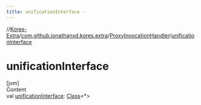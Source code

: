 ```yaml
---
title: unificationInterface -
---
```

//[Kores-Extra](../../../index.md)/[com.github.jonathanxd.kores.extra](../index.md)/[ProxyInvocationHandler](index.md)/[unificationInterface](unification-interface.md)



# unificationInterface  
[jvm]  
Content  
val [unificationInterface](unification-interface.md): [Class](https://docs.oracle.com/javase/8/docs/api/java/lang/Class.html)<*>  



